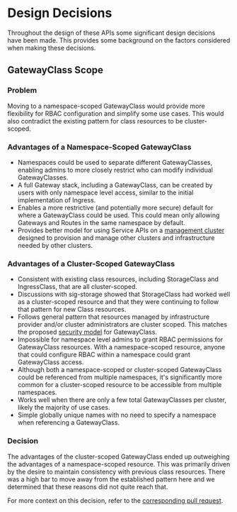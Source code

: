 # Design Decisions

Throughout the design of these APIs some significant design decisions have been
made. This provides some background on the factors considered when making these
decisions.

## GatewayClass Scope

### Problem
Moving to a namespace-scoped GatewayClass would provide more flexibility for
RBAC configuration and simplify some use cases. This would also contradict the
existing pattern for class resources to be cluster-scoped.

### Advantages of a Namespace-Scoped GatewayClass
* Namespaces could be used to separate different GatewayClasses, enabling admins
  to more closely restrict who can modify individual GatewayClasses.
* A full Gateway stack, including a GatewayClass, can be created by users with
  only namespace level access, similar to the initial implementation of Ingress.
* Enables a more restrictive (and potentially more secure) default for where a
  GatewayClass could be used. This could mean only allowing Gateways and Routes
  in the same namespace by default.
* Provides better model for using Service APIs on a [management cluster](mc)
  designed to provision and manage other clusters and infrastructure needed by
  other clusters.

[mc]: https://cluster-api.sigs.k8s.io/reference/glossary.html#management-cluster

### Advantages of a Cluster-Scoped GatewayClass
* Consistent with existing class resources, including StorageClass and
  IngressClass, that are all cluster-scoped.
* Discussions with sig-storage showed that StorageClass had worked well as a
  cluster-scoped resource and that they were continuing to follow that pattern
  for new Class resources.
* Follows general pattern that resources managed by infrastructure provider
  and/or cluster administrators are cluster scoped. This matches the proposed
  [security model](sm) for GatewayClass.
* Impossible for namespace level admins to grant RBAC permissions for
  GatewayClass resources. With a namespace-scoped resource, anyone that could
  configure RBAC within a namespace could grant GatewayClass access.
* Although both a namespace-scoped or cluster-scoped GatewayClass could be
  referenced from multiple namespaces, it's significantly more common for a
  cluster-scoped resource to be accessible from multiple namespaces.
* Works well when there are only a few total GatewayClasses per cluster, likely
  the majority of use cases.
* Simple globally unique names with no need to specify a namespace when
  referencing a GatewayClass.

[sm]: https://github.com/kubernetes-sigs/service-apis/blob/master/docs-src/security-model.md#rbac

### Decision
The advantages of the cluster-scoped GatewayClass ended up outweighing the
advantages of a namespace-scoped resource. This was primarily driven by the
desire to maintain consistency with previous class resources. There was a high
bar to move away from the established pattern here and we determined that these
reasons did not quite reach that.

For more context on this decision, refer to the [corresponding pull request](pr).

[pr]: https://github.com/kubernetes-sigs/service-apis/pull/156
